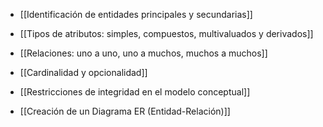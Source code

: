 - [[Identificación de entidades principales y secundarias]]
    
- [[Tipos de atributos: simples, compuestos, multivaluados y derivados]]
    
- [[Relaciones: uno a uno, uno a muchos, muchos a muchos]]
    
- [[Cardinalidad y opcionalidad]]
    
- [[Restricciones de integridad en el modelo conceptual]]
    
- [[Creación de un Diagrama ER (Entidad-Relación)]]
    